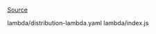[Source](https://aws.amazon.com/blogs/networking-and-content-delivery/managing-lambdaedge-and-cloudfront-deployments-by-using-a-ci-cd-pipeline/)

lambda/distribution-lambda.yaml
lambda/index.js